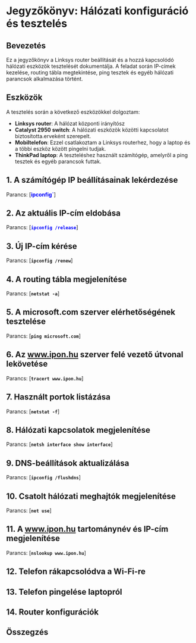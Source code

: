 # Jegyzőkönyv: Hálózati konfiguráció és tesztelés

## Bevezetés

Ez a jegyzőkönyv a Linksys router beállítását és a hozzá kapcsolódó hálózati eszközök tesztelését dokumentálja. A feladat során IP-címek kezelése, routing tábla megtekintése, ping tesztek és egyéb hálózati parancsok alkalmazása történt.




## Eszközök
A tesztelés során a következő eszközökkel dolgoztam:
- **Linksys router**: A hálózat központi irányítósz
- **Catalyst 2950 switch**: A hálózati eszközök közötti kapcsolatot biztosította.erveként szerepelt.
- **Mobiltelefon**: Ezzel csatlakoztam a Linksys routerhez, hogy a laptop és a többi eszköz között pingelni tudjak.
- **ThinkPad laptop**: A teszteléshez használt számítógép, amelyről a ping tesztek és egyéb parancsok futtak.
## 1. A számítógép IP beállításainak lekérdezése
Parancs: [<span style="color: blue; font-weight: bold;">ipconfig`</span>]



  



## 2. Az aktuális IP-cím eldobása
Parancs: [<span style="color: blue; font-weight: bold;">`ipconfig /release`</span>]




## 3. Új IP-cím kérése
Parancs: [<span style="color: #blue; font-weight: bold;">`ipconfig /renew`</span>]







## 4. A routing tábla megjelenítése
Parancs: [<span style="color: #blue; font-weight: bold;">`netstat -a`</span>]


## 5. A microsoft.com szerver elérhetőségének tesztelése
Parancs: [<span style="color: #blue; font-weight: bold;">`ping microsoft.com`</span>]


## 6. Az www.ipon.hu szerver felé vezető útvonal lekövetése
Parancs: [<span style="color: #blue; font-weight: bold;">`tracert www.ipon.hu`</span>]



## 7. Használt portok listázása
Parancs: [<span style="color: #blue; font-weight: bold;">`netstat -f`</span>]


## 8. Hálózati kapcsolatok megjelenítése
Parancs: [<span style="color: #blue; font-weight: bold;">`netsh interface show interface`</span>]


## 9. DNS-beállítások aktualizálása
Parancs: [<span style="color: #blue; font-weight: bold;">`ipconfig /flushdns`</span>]



## 10. Csatolt hálózati meghajtók megjelenítése
Parancs: [<span style="color: #blue; font-weight: bold;">`net use`</span>]


## 11. A www.ipon.hu tartománynév és IP-cím megjelenítése
Parancs: [<span style="color: #blue; font-weight: bold;">`nslookup www.ipon.hu`</span>]


## 12. Telefon rákapcsolódva a Wi-Fi-re

## 13. Telefon pingelése laptopról

## 14. Router konfigurációk


## Összegzés
